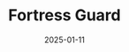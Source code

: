 ---
title: Fortress Guard
fulltitle: Fortress Guard
date: 2025-01-11
tags:
- 2025
characters: null
categories:
- clothing & uniforms
- firearms & tools
- police & military
keywords:
- 2025
rgb: 136, 132, 161
url: /stories/fortress-guard/
image: /images/fullres/fortress-guard.jpg
caption: Fortress Guard on the island of [[Helena]], South Atlantic
---